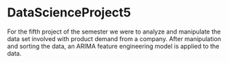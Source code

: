 # DataScienceProject5
For the fifth project of the semester we were to analyze and manipulate the data set involved with product demand from a company. After manipulation and sorting the data, an ARIMA feature engineering model is applied to the data.
